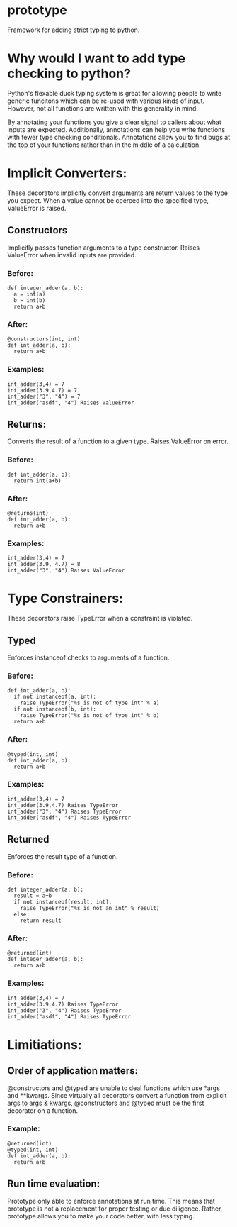 # prototype
Framework for adding strict typing to python.

# Why would I want to add type checking to python?

Python's flexable duck typing system is great for allowing people to write generic funcitons which can be re-used 
with various kinds of input. However, not all functions are written with this generality in mind.

By annotating your functions you give a clear signal to callers about what inputs are expected.
Additionally, annotations can help you write functions with fewer type checking conditionals. 
Annotations allow you to find bugs at the top of your functions rather than in the middle of a calculation.

# Implicit Converters:
These decorators implicitly convert arguments are return values to the type you expect. When a value cannot be coerced into the specified type, ValueError is raised.

## Constructors
Implicitly passes function arguments to a type constructor. Raises ValueError when invalid inputs are provided.
### Before:
```
def integer_adder(a, b):
  a = int(a)
  b = int(b)
  return a+b
```
### After:
```
@constructors(int, int)
def int_adder(a, b):
  return a+b
```
### Examples:
```
int_adder(3,4) = 7
int_adder(3.9,4.7) = 7
int_adder("3", "4") = 7
int_adder("asdf", "4") Raises ValueError
```

## Returns:
Converts the result of a function to a given type. Raises ValueError on error.
### Before:
```
def int_adder(a, b):
  return int(a+b)
```
### After:
```
@returns(int)
def int_adder(a, b):
  return a+b
```
### Examples:
```
int_adder(3,4) = 7
int_adder(3.9, 4.7) = 8
int_adder("3", "4") Raises ValueError
```

# Type Constrainers:
These decorators raise TypeError when a constraint is violated.

## Typed
Enforces instanceof checks to arguments of a function.
### Before:
```
def int_adder(a, b):
  if not instanceof(a, int):
    raise TypeError("%s is not of type int" % a)
  if not instanceof(b, int):
    raise TypeError("%s is not of type int" % b)
  return a+b
```
### After:
```
@typed(int, int)
def int_adder(a, b):
  return a+b
```
### Examples:
```
int_adder(3,4) = 7
int_adder(3.9,4.7) Raises TypeError
int_adder("3", "4") Raises TypeError
int_adder("asdf", "4") Raises TypeError
```
## Returned 
Enforces the result type of a function.
### Before:
```
def integer_adder(a, b):
  result = a+b
  if not instanceof(result, int):
    raise TypeError("%s is not an int" % result)
  else:
    return result
  ```
### After:
```
@returned(int)
def integer_adder(a, b):
  return a+b
```
### Examples:
```
int_adder(3,4) = 7
int_adder(3.9,4.7) Raises TypeError
int_adder("3", "4") Raises TypeError
int_adder("asdf", "4") Raises TypeError
```

# Limitiations:
## Order of application matters:
@constructors and @typed are unable to deal functions which use \*args and **kwargs. Since virtually all decorators convert a function from explicit args to args & kwargs, @constructors and @typed must be the first decorator on a function.

### Example:
```
@returned(int)
@typed(int, int)
def int_adder(a, b):
  return a+b
```

## Run time evaluation:
Prototype only able to enforce annotations at run time. This means that prototype is not a replacement for proper testing or due diligence. Rather, prototype allows you to make your code better, with less typing. 
